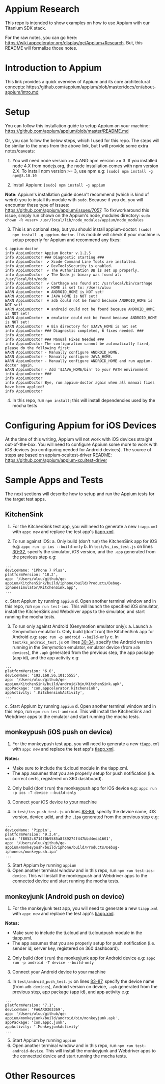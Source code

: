 # Appium Research

This repo is intended to show examples on how to use Appium with our Titanium SDK stack.

For the raw notes, you can go here: https://wiki.appcelerator.org/display/qe/Appium+Research. But, this README will formalize those notes.

# Introduction to Appium

This link provides a quick overview of Appium and its core architectural concepts: https://github.com/appium/appium/blob/master/docs/en/about-appium/intro.md

# Setup

You can follow this installation guide to setup Appium on your machine: https://github.com/appium/appium/blob/master/README.md

Or, you can follow the below steps, which I used for this repo. The steps will be similar to the ones from the above link, but I will provide some extra notes/caveats:

1. You will need node version >= 4 AND npm version >= 3. If you installed node 4.X from nodejs.org, the node installation comes with npm version 2.X. To install npm version >= 3, use npm e.g: `[sudo] npm install -g npm@3.10.10`

2. Install Appium: `[sudo] npm install -g appium`

 **Note:** Appium's installation guide doesn't recommend (which is kind of weird) you to install its module with `sudo`. Because if you do, you will encounter these type of issues: https://github.com/appium/appium/issues/7057. To fix/workaround this issue, simply run chown on the Appium's node_modules directory: `sudo chown -R <user> /usr/local/lib/node_modules/appium/node_modules`

3. This is an optional step, but you should install appium-doctor: `[sudo] npm install -g appium-doctor`. This module will check if your machine is setup properly for Appium and recommend any fixes:

 ```
 $ appium-doctor
 info AppiumDoctor Appium Doctor v.1.2.5
 info AppiumDoctor ### Diagnostic starting ###
 info AppiumDoctor  ✔ Xcode Command Line Tools are installed.
 info AppiumDoctor  ✔ DevToolsSecurity is enabled.
 info AppiumDoctor  ✔ The Authorization DB is set up properly.
 info AppiumDoctor  ✔ The Node.js binary was found at: /usr/local/bin/node
 info AppiumDoctor  ✔ Carthage was found at: /usr/local/bin/carthage
 info AppiumDoctor  ✔ HOME is set to: /Users/wluu
 WARN AppiumDoctor  ✖ ANDROID_HOME is NOT set!
 WARN AppiumDoctor  ✖ JAVA_HOME is NOT set!
 WARN AppiumDoctor  ✖ adb could not be found because ANDROID_HOME is NOT set!
 WARN AppiumDoctor  ✖ android could not be found because ANDROID_HOME is NOT set!
 WARN AppiumDoctor  ✖ emulator could not be found because ANDROID_HOME is NOT set!
 WARN AppiumDoctor  ✖ Bin directory for $JAVA_HOME is not set
 info AppiumDoctor ### Diagnostic completed, 6 fixes needed. ###
 info AppiumDoctor
 info AppiumDoctor ### Manual Fixes Needed ###
 info AppiumDoctor The configuration cannot be automatically fixed, please do the following first:
 WARN AppiumDoctor - Manually configure ANDROID_HOME.
 WARN AppiumDoctor - Manually configure JAVA_HOME.
 WARN AppiumDoctor - Manually configure ANDROID_HOME and run appium-doctor again.
 WARN AppiumDoctor - Add '$JAVA_HOME/bin' to your PATH environment
 info AppiumDoctor ###
 info AppiumDoctor
 info AppiumDoctor Bye, run appium-doctor again when all manual fixes have been applied!
 info AppiumDoctor
 ```

4. In this repo, run `npm install`; this will install dependencies used by the mocha tests

# Configuring Appium for iOS Devices

At the time of this writing, Appium will not work with iOS devices straight out-of-the-box. You will need to configure Appium some more to work with iOS devices (no configuring needed for Android devices). The source of steps are based on appium-xcuitest-driver README: https://github.com/appium/appium-xcuitest-driver

# Sample Apps and Tests

The next sections will describe how to setup and run the Appium tests for the target test apps.

## KitchenSink

1. For the KitchenSink test app, you will need to generate a new `tiapp.xml` with `appc new` and replace the test app's [tiapp.xml](./KitchenSink/tiapp.xml).

2. To run against iOS:
  a. Only build (don't run) the KitchenSink app for iOS e.g: `appc run -p ios --build-only`
  b. In `test/ks_ios_test.js` on lines [30-32](./test/ks_ios_test.js#L30-L32), specify the simulator, iOS version, and the `.app` generated from the previous step e.g:
  ```
  ...
  deviceName: 'iPhone 7 Plus',
  platformVersion: '10.2',
  app: '/Users/wluu/github/qe-appium/KitchenSink/build/iphone/build/Products/Debug-iphonesimulator/KitchenSink.app',
  ...
  ```
  c. Start Appium by running `appium`
  d. Open another terminal window and in this repo, run `npm run test-ios`. This will launch the specified iOS simulator, install the KitchenSink and Webdriver apps to the simulator, and start running the mocha tests.

3. To run only against Android (Genymotion emulator only):
  a. Launch a Genymotion emulator
  b. Only build (don't run) the KitchenSink app for Android e.g: `appc run -p android --build-only`
  c. In `test/ks_android_test.js` on lines [30-34](./test/ks_ios_test.js#L30-L34), specify the Android version running in the Genymotion emulator, emulator device (from `adb devices`), the `.apk` generated from the previous step, the app package (app id), and the app activity e.g:
  ```
  ...
  platformVersion: '6.0',
  deviceName: '192.168.56.101:5555',
  app: '/Users/wluu/github/qe-appium/KitchenSink/build/android/bin/KitchenSink.apk',
  appPackage: 'com.appcelerator.kitchensink',
  appActivity: '.KitchensinkActivity',
  ...
  ```
  c. Start Appium by running `appium`
  d. Open another terminal window and in this repo, run `npm run test-android`. This will install the KitchenSink and Webdriver apps to the emulator and start running the mocha tests.

## monkeypush (iOS push on device)

1. For the monkeypush test app, you will need to generate a new `tiapp.xml` with `appc new` and replace the test app's [tiapp.xml](./monkeypush/tiapp.xml).

  **Notes:**
  - Make sure to include the ti.cloud module in the tiapp.xml.
  - The app assumes that you are properly setup for push notification (i.e. correct certs, registered on 360 dashboard).

2. Only build (don't run) the monkeypush app for iOS device e.g: `appc run -p ios -T device --build-only`

3. Connect your iOS device to your machine

4. In `test/ios_push_test.js` on lines [83-86](./test/ios_push_test.js#L83-L86), specify the device name, iOS version, device udid, and the `.ipa` generated from the previous step e.g:
```
...
deviceName: 'Pippin',
platformVersion: '9.3.4',
udid: 'f8052c8714f0b9585a8f89274f447bbd4eda1601',
app: '/Users/wluu/github/qe-appium/monkeypush/build/iphone/build/Products/Debug-iphoneos/monkeypush.ipa'
...
```
5. Start Appium by running `appium`
6. Open another terminal window and in this repo, run `npm run test-ios-device`. This will install the monkeypush and Webdriver apps to the connected device and start running the mocha tests.

## monkeyjunk (Android push on device)

1. For the monkeyjunk test app, you will need to generate a new `tiapp.xml` with `appc new` and replace the test app's [tiapp.xml](./monkeyjunk/tiapp.xml).

  **Notes:**
  - Make sure to include the ti.cloud and ti.cloudpush module in the tiapp.xml.
  - The app assumes that you are properly setup for push notification (i.e. sender id, server key, registered on 360 dashboard).

2. Only build (don't run) the monkeyjunk app for Android device e.g: `appc run -p android -T device --build-only`

3. Connect your Android device to your machine

4. In `test/android_push_test.js` on lines [83-87](./test/android_push_test.js#L83-L87), specify the device name (from `adb devices`), Android version on device, `.apk` generated from the previous step, app package (app id), and app activity e.g:
```
...
platformVersion: '7.1',
deviceName: 'FA6AR0303369',
app: '/Users/wluu/github/qe-appium/monkeyjunk/build/android/bin/monkeyjunk.apk',
appPackage: 'com.appc.junk',
appActivity: '.MonkeyjunkActivity'
...
```
5. Start Appium by running `appium`
6. Open another terminal window and in this repo, run `npm run test-android-device`. This will install the monkeyjunk and Webdriver apps to the connected device and start running the mocha tests.

# Other Resources

